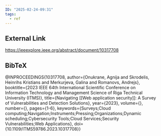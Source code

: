 ```yaml
---
ID: "2025-02-24-09:31"
tags:
  - ref
---
```

## External Link

https://ieeexplore.ieee.org/abstract/document/10317708

## BibTeX

@INPROCEEDINGS{10317708,
  author={Onukrane, Agnija and Skrodelis, Heinrihs Kristians and Merkurjeva, Galina and Romanovs, Andrejs},
  booktitle={2023 IEEE 64th International Scientific Conference on Information Technology and Management Science of Riga Technical University (ITMS)}, 
  title={Navigating [[Web application security]]: A Survey of Vulnerabilities and Detection Solutions}, 
  year={2023},
  volume={},
  number={},
  pages={1-6},
  keywords={Surveys;Cloud computing;Navigation;Instruments;Pressing;Organizations;Dynamic scheduling;Cybersecurity Tools;Cloud Services;Security Vulnerabilities;Web Applications},
  doi={10.1109/ITMS59786.2023.10317708}}
